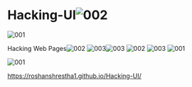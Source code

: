 # Hacking-UI![002](https://github.com/user-attachments/assets/3e09b8e6-9d4b-4b92-b09e-471631750d82)
![001](https://github.com/user-attachments/assets/1c1ccfb0-92a1-40e8-9d50-8a78586e3626)

Hacking Web Pages![002](https://github.com/user-attachments/assets/aaa00864-f871-4634-ac6d-3b1cca27a10d)
![003](https://github.com/user-attachments/assets/d0a80c94-6b03-4158-aa08-90345193df9f)![003](https://github.com/user-attachments/assets/59ec36c7-c0ab-465f-827c-3487e5d1c896)
![002](https://github.com/user-attachments/assets/b507c976-9efb-4136-9aa2-d886872ea476)
![003](https://github.com/user-attachments/assets/8a3d486c-ae29-404e-94d8-f21d61ad6ab4)
![001](https://github.com/user-attachments/assets/a41b86fd-91f1-43d1-922d-05bc0060858c)

![001](https://github.com/user-attachments/assets/118d1d6d-2fa3-49da-babb-41849e5669dd)

https://roshanshrestha1.github.io/Hacking-UI/
